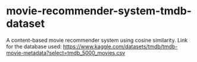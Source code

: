 # movie-recommender-system-tmdb-dataset
A content-based movie recommender system using cosine similarity.
Link for the database used: https://www.kaggle.com/datasets/tmdb/tmdb-movie-metadata?select=tmdb_5000_movies.csv
